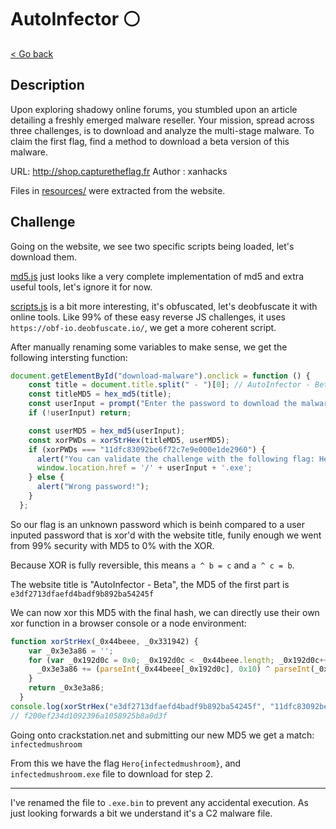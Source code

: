 # AutoInfector ⚪

[< Go back](../../README.md)

## Description

Upon exploring shadowy online forums, you stumbled upon an article detailing a freshly emerged malware reseller. Your mission, spread across three challenges, is to download and analyze the multi-stage malware. To claim the first flag, find a method to download a beta version of this malware.

URL: <http://shop.capturetheflag.fr>
Author : xanhacks

Files in [resources/](./resources) were extracted from the website.

## Challenge

Going on the website, we see two specific scripts being loaded, let's download them.

[md5.js](./resources/md5.js) just looks like a very complete implementation of md5 and extra useful tools, let's ignore it for now.

[scripts.js](./resources/scripts.js) is a bit more interesting, it's obfuscated, let's deobfuscate it with online tools. Like 99% of these easy reverse JS challenges, it uses `https://obf-io.deobfuscate.io/`, we get a more coherent script.

After manually renaming some variables to make sense, we get the following intersting function:

```js
document.getElementById("download-malware").onclick = function () {
    const title = document.title.split(" - ")[0]; // AutoInfector - Beta
    const titleMD5 = hex_md5(title);
    const userInput = prompt("Enter the password to download the malware:");
    if (!userInput) return;

    const userMD5 = hex_md5(userInput);
    const xorPWDs = xorStrHex(titleMD5, userMD5);
    if (xorPWDs === "11dfc83092be6f72c7e9e000e1de2960") {
      alert("You can validate the challenge with the following flag: Hero{" + userInput + '}');
      window.location.href = '/' + userInput + '.exe';
    } else {
      alert("Wrong password!");
    }
  };
```

So our flag is an unknown password which is beinh compared to a user inputed password that is xor'd with the website title, funily enough we went from 99% security with MD5 to 0% with the XOR.

Because XOR is fully reversible, this means `a ^ b = c` and `a ^ c = b`.

The website title is "AutoInfector - Beta", the MD5 of the first part is `e3df2713dfaefd4badf9b892ba54245f`

We can now xor this MD5 with the final hash, we can directly use their own xor function in a browser console or a node environment:

```js
function xorStrHex(_0x44beee, _0x331942) {
    var _0x3e3a86 = '';
    for (var _0x192d0c = 0x0; _0x192d0c < _0x44beee.length; _0x192d0c++) {
      _0x3e3a86 += (parseInt(_0x44beee[_0x192d0c], 0x10) ^ parseInt(_0x331942[_0x192d0c], 0x10)).toString(0x10);
    }
    return _0x3e3a86;
  }
console.log(xorStrHex("e3df2713dfaefd4badf9b892ba54245f", "11dfc83092be6f72c7e9e000e1de2960"))
// f200ef234d1092396a1058925b8a0d3f
```

Going onto crackstation.net and submitting our new MD5 we get a match: `infectedmushroom`

From this we have the flag `Hero{infectedmushroom}`, and `infectedmushroom.exe` file to download for step 2.

----

I've renamed the file to `.exe.bin` to prevent any accidental execution. As just looking forwards a bit we understand it's a C2 malware file.
